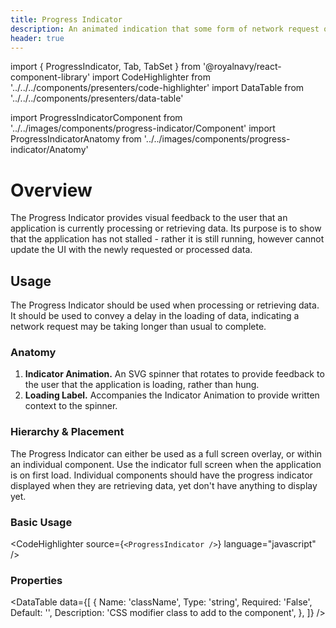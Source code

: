 ```yaml
---
title: Progress Indicator
description: An animated indication that some form of network request or processing pending.
header: true
---
```


import { ProgressIndicator, Tab, TabSet } from '@royalnavy/react-component-library'
import CodeHighlighter from '../../../components/presenters/code-highlighter'
import DataTable from '../../../components/presenters/data-table'

import ProgressIndicatorComponent from '../../images/components/progress-indicator/Component'
import ProgressIndicatorAnatomy from '../../images/components/progress-indicator/Anatomy'

# Overview

The Progress Indicator provides visual feedback to the user that an application is currently processing or retrieving data. Its purpose is to show that the application has not stalled - rather it is still running, however cannot update the UI with the newly requested or processed data.

<ProgressIndicatorComponent />

## Usage

The Progress Indicator should be used when processing or retrieving data. It should be used to convey a delay in the loading of data, indicating a network request may be taking longer than usual to complete.

<TabSet>
<Tab title="Design">

### Anatomy

<ProgressIndicatorAnatomy />

1. **Indicator Animation.** An SVG spinner that rotates to provide feedback to the user that the application is loading, rather than hung.
2. **Loading Label.** Accompanies the Indicator Animation to provide written context to the spinner.

### Hierarchy & Placement

The Progress Indicator can either be used as a full screen overlay, or within an individual component. Use the indicator full screen when the application is on first load. Individual components should have the progress indicator displayed when they are retrieving data, yet don't have anything to display yet.

</Tab>

<Tab title="Develop">

### Basic Usage
<CodeHighlighter source={`<ProgressIndicator />`} language="javascript" />

### Properties
<DataTable data={[
  {
    Name: 'className',
    Type: 'string',
    Required: 'False',
    Default: '',
    Description: 'CSS modifier class to add to the component',
  },
]} />

</Tab>
</TabSet>
